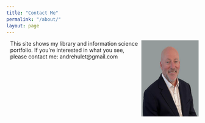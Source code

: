 ```yaml
---
title: "Contact Me"
permalink: "/about/"
layout: page
---
```

<style>
    p {
        margin-left: 10px;
    }
    img {
        display: inline;
        float: right;
    }
</style>
<img src="ah_2.png" width="150" height="200" alt="photo of Andre Hulet">
<p>This site shows my library and information science portfolio. If you're interested in what you see, please contact me: andrehulet@gmail.com
